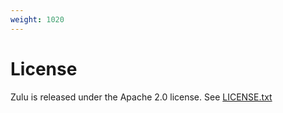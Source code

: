 ```yaml
---
weight: 1020
---
```


# License

Zulu is released under the Apache 2.0 license. See [LICENSE.txt](https://github.com/zulucmd/zulu/blob/master/LICENSE.txt)
